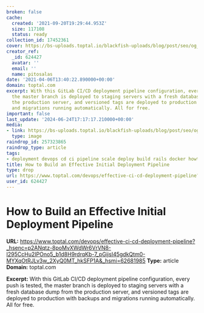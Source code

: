 ```yaml
---
broken: false
cache:
  created: '2021-09-20T19:29:44.953Z'
  size: 117108
  status: ready
collection_id: 17452361
cover: https://bs-uploads.toptal.io/blackfish-uploads/blog/post/seo/og_image_file/og_image/16009/effective-ci-cd-deployment-pipeline-e098f13dc711e7301d2b8988358fff67.png
creator_ref:
  _id: 624427
  avatar: ''
  email: ''
  name: pitosalas
date: '2021-04-06T13:40:22.890000+00:00'
domain: toptal.com
excerpt: With this GitLab CI/CD deployment pipeline configuration, every push is tested,
  the master branch is deployed to staging servers with a fresh database dump from
  the production server, and versioned tags are deployed to production with backups
  and migrations running automatically. All for free.
important: false
last_update: '2024-06-24T17:17:17.210000+00:00'
media:
- link: https://bs-uploads.toptal.io/blackfish-uploads/blog/post/seo/og_image_file/og_image/16009/effective-ci-cd-deployment-pipeline-e098f13dc711e7301d2b8988358fff67.png
  type: image
raindrop_id: 257323865
raindrop_type: article
tags:
- deployment devops cd ci pipeline scale deploy build rails docker howto
title: How to Build an Effective Initial Deployment Pipeline
type: drop
url: https://www.toptal.com/devops/effective-ci-cd-deployment-pipeline?_hsenc=p2ANqtz-8poMvXWdWr6VrVN8-I295CcHu2IPOno5_b1d8H9rdrqKb-7_pGijsI45gdkQtm0-MYXqOtRJLv3w_2XyQ0MT_hkSFP1A&_hsmi=62681985
user_id: 624427
---
```


# How to Build an Effective Initial Deployment Pipeline

**URL:** https://www.toptal.com/devops/effective-ci-cd-deployment-pipeline?_hsenc=p2ANqtz-8poMvXWdWr6VrVN8-I295CcHu2IPOno5_b1d8H9rdrqKb-7_pGijsI45gdkQtm0-MYXqOtRJLv3w_2XyQ0MT_hkSFP1A&_hsmi=62681985
**Type:** article
**Domain:** toptal.com

**Excerpt:** With this GitLab CI/CD deployment pipeline configuration, every push is tested, the master branch is deployed to staging servers with a fresh database dump from the production server, and versioned tags are deployed to production with backups and migrations running automatically. All for free.
